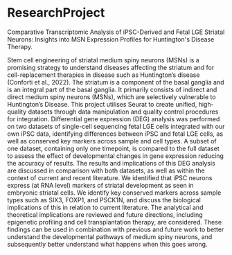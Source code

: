 # ResearchProject
Comparative Transcriptomic Analysis of iPSC-Derived and Fetal LGE Striatal Neurons: Insights into MSN Expression Profiles for Huntington's Disease Therapy.

Stem cell engineering of striatal medium spiny neurons (MSNs) is a promising strategy to understand diseases affecting the striatum and for cell-replacement therapies in disease such as Huntington’s disease (Conforti et al., 2022). The striatum is a component of the basal ganglia and is an integral part of the basal ganglia. It primarily consists of indirect and direct medium spiny neurons (MSNs), which are selectively vulnerable to Huntington’s Disease. 
This project utilises Seurat to create unified, high-quality datasets through data manipulation and quality control procedures for integration. Differential gene expression (DEG) analysis was performed on two datasets of single-cell sequencing fetal LGE cells integrated with our own iPSC data, identifying differences between iPSC and fetal LGE cells, as well as conserved key markers across sample and cell types. A subset of one dataset, containing only one timepoint, is compared to the full dataset to assess the effect of developmental changes in gene expression reducing the accuracy of results. The results and implications of this DEG analysis are discussed in comparison with both datasets, as well as within the context of current and recent literature. We identified that iPSC neurons express (at RNA level) markers of striatal development as seen in embryonic striatal cells. We identify key conserved markers across sample types such as SIX3, FOXP1, and PSCK1N, and discuss the biological implications of this in relation to current literature. The analytical and theoretical implications are reviewed and future directions, including epigenetic profiling and cell transplantation therapy, are considered.
These findings can be used in combination with previous and future work to better understand the developmental pathways of medium spiny neurons, and subsequently better understand what happens when this goes wrong.
